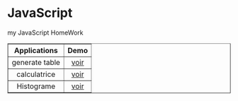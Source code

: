 # JavaScript

my JavaScript HomeWork

<table border="1" style="text-align:center;">
    <tr>
        <th>Applications</th>
        <th>Demo</th>
    </tr>
    <tr>
        <td>generate table</td>
        <td><a href="">voir</a></td>
    </tr>
    <tr>
        <td>calculatrice</td>
        <td><a href="">voir</a></td>
    </tr>
    <tr>
        <td>Histograme</td>
        <td><a href="">voir</a></td>
    </tr>
</table>
